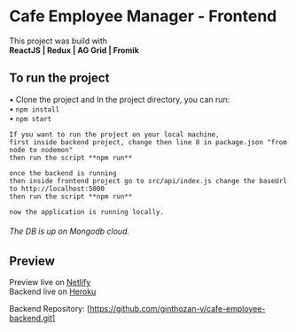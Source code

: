# Cafe Employee Manager - Frontend
This project was build with <br /> 
**ReactJS | Redux | AG Grid | Fromik**

## To run the project

• Clone the project and In the project directory, you can run: <br />
• `npm install` <br />
• `npm start`

```
If you want to run the project on your local machine, 
first inside backend project, change then line 8 in package.json "from node to nodemon"
then run the script **npm run**

once the backend is running
then inside frontend project go to src/api/index.js change the baseUrl to http://localhost:5000
then run the script **npm run**

now the application is running locally.
```
###### The DB is up on Mongodb cloud.

## Preview

Preview live on [Netlify](https://calculate-everything.netlify.app/) <br />
Backend live on [Heroku](https://cafe-employee.herokuapp.com/)

Backend Repository: [https://github.com/ginthozan-v/cafe-employee-backend.git]
